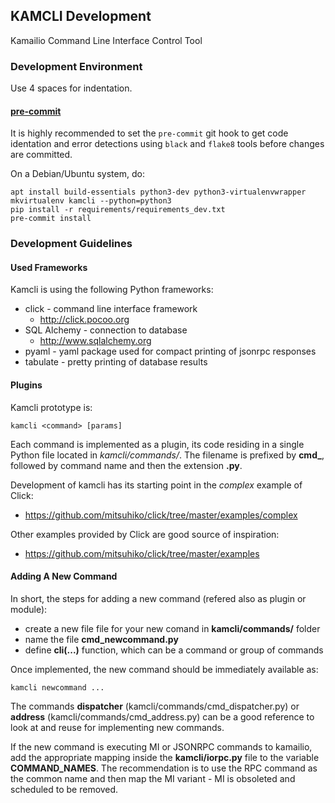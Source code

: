 ## KAMCLI Development ##

Kamailio Command Line Interface Control Tool


### Development Environment ###

Use 4 spaces for indentation.

#### [pre-commit](https://pre-commit.com/) ####

It is highly recommended to set the `pre-commit` git hook to get code identation and
error detections using `black` and `flake8` tools before changes are committed.

On a Debian/Ubuntu system, do:

```
apt install build-essentials python3-dev python3-virtualenvwrapper
mkvirtualenv kamcli --python=python3
pip install -r requirements/requirements_dev.txt
pre-commit install
```

### Development Guidelines ###

#### Used Frameworks ####

Kamcli is using the following Python frameworks:

  * click - command line interface framework
    * http://click.pocoo.org
  * SQL Alchemy - connection to database
    * http://www.sqlalchemy.org
  * pyaml - yaml package used for compact printing of jsonrpc responses
  * tabulate - pretty printing of database results

#### Plugins ####

Kamcli prototype is:

```
kamcli <command> [params]
```

Each command is implemented as a plugin, its code residing in a single Python
file located in *kamcli/commands/*. The filename is prefixed by **cmd_**,
followed by command name and then the extension **.py**.

Development of kamcli has its starting point in the *complex* example of Click:

  * https://github.com/mitsuhiko/click/tree/master/examples/complex

Other examples provided by Click are good source of inspiration:

  * https://github.com/mitsuhiko/click/tree/master/examples

#### Adding A New Command ####

In short, the steps for adding a new command (refered also as plugin or module):

  * create a new file file for your new comand in **kamcli/commands/** folder
  * name the file **cmd_newcommand.py**
  * define **cli(...)** function, which can be a command or group of commands

Once implemented, the new command should be immediately available as:

 ```
 kamcli newcommand ...
 ```

The commands **dispatcher** (kamcli/commands/cmd_dispatcher.py) or **address**
(kamcli/commands/cmd_address.py) can be a good reference to look at and reuse
for implementing new commands.

If the new command is executing MI or JSONRPC commands to kamailio, add the
appropriate mapping inside the **kamcli/iorpc.py** file to the variable
**COMMAND_NAMES**. The recommendation is to use the RPC command as the common
name and then map the MI variant - MI is obsoleted and scheduled to be removed.
